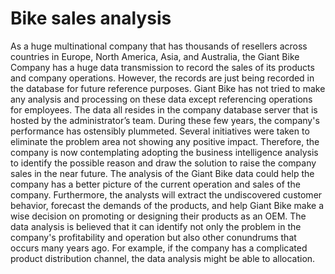 # Bike sales analysis
As a huge multinational company that has thousands of resellers across countries in Europe, North America, Asia, and Australia, the Giant Bike Company has a huge data transmission to record the sales of its products and company operations. However, the records are just being recorded in the database for future reference purposes. Giant Bike has not tried to make any analysis and processing on these data except referencing operations for employees. The data all resides in the company database server that is hosted by the administrator’s team. During these few years, the company's performance has ostensibly plummeted. Several initiatives were taken to eliminate the problem area not showing any positive impact. Therefore, the company is now contemplating adopting the business intelligence analysis to identify the possible reason and draw the solution to raise the company sales in the near future. The analysis of the Giant Bike data could help the company has a better picture of the current operation and sales of the company. Furthermore, the analysts will extract the undiscovered customer behavior, forecast the demands of the products, and help Giant Bike make a wise decision on promoting or designing their products as an OEM. The data analysis is believed that it can identify not only the problem in the company's profitability and operation but also other conundrums that occurs many years ago. For example, if the company has a complicated product distribution channel, the data analysis might be able to allocation.
